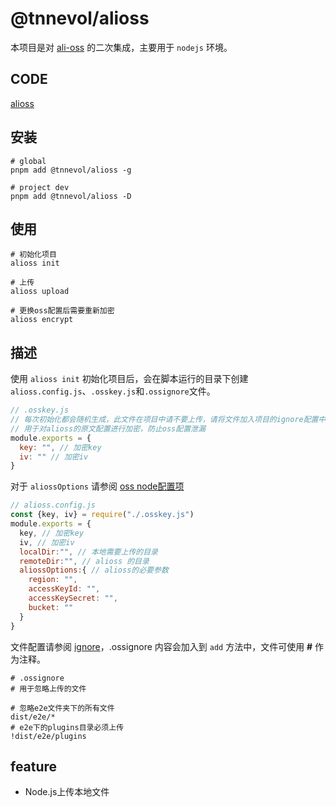 # @tnnevol/alioss

本项目是对 [ali-oss](https://www.npmjs.com/package/ali-oss#node-usage) 的二次集成，主要用于 `nodejs` 环境。

## CODE
[alioss](https://gitee.com/tnnevol/tnnevol_tools/tree/main/packages/alioss)

## 安装

```shell
# global
pnpm add @tnnevol/alioss -g

# project dev
pnpm add @tnnevol/alioss -D
```

## 使用

```shell
# 初始化项目
alioss init

# 上传
alioss upload

# 更换oss配置后需要重新加密
alioss encrypt
```

## 描述

使用 `alioss init` 初始化项目后，会在脚本运行的目录下创建 `alioss.config.js`、`.osskey.js`和`.ossignore`文件。


```javascript
// .osskey.js
// 每次初始化都会随机生成，此文件在项目中请不要上传，请将文件加入项目的ignore配置中，例如：.gitignore。
// 用于对alioss的原文配置进行加密，防止oss配置泄漏
module.exports = {
  key: "", // 加密key
  iv: "" // 加密iv
}
```

对于 `aliossOptions` 请参阅 [oss node配置项](https://www.alibabacloud.com/help/zh/object-storage-service/latest/configuration-items)
```javascript
// alioss.config.js
const {key, iv} = require("./.osskey.js")
module.exports = {
  key, // 加密key
  iv, // 加密iv
  localDir:"", // 本地需要上传的目录
  remoteDir:"", // alioss 的目录
  aliossOptions:{ // alioss的必要参数
    region: "",
    accessKeyId: "",
    accessKeySecret: "",
    bucket: ""
  }
}
```

文件配置请参阅 [ignore](https://www.npmjs.com/package/ignore)，.ossignore 内容会加入到 `add` 方法中，文件可使用 __#__ 作为注释。
```
# .ossignore
# 用于忽略上传的文件

# 忽略e2e文件夹下的所有文件
dist/e2e/*
# e2e下的plugins目录必须上传
!dist/e2e/plugins
```

## feature

- Node.js上传本地文件